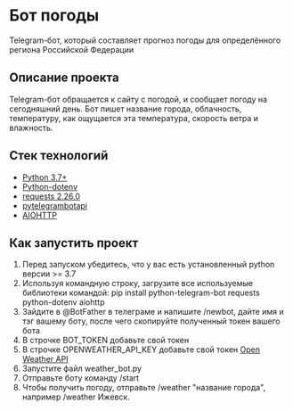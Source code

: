 # Бот погоды
Telegram-бот, который составляет прогноз погоды для определённого региона Российской Федерации

## Описание проекта
Telegram-бот обращается к сайту с погодой, и сообщает погоду на сегодняшний день. Бот пишет название города, облачность, температуру, как ощущается эта температура, скорость ветра и влажность. 

## Стек технологий
* [Python 3.7+](https://www.python.org/downloads/)
* [Python-dotenv](https://pypi.org/project/python-dotenv/)
* [requests 2.26.0](https://pypi.org/project/requests/)
* [pytelegrambotapi](https://pypi.org/project/pyTelegramBotAPI/)
* [AIOHTTP](https://docs.aiohttp.org/en/stable/index.html)

## Как запустить проект
1. Перед запуском убедитесь, что у вас есть установленный python версии >= 3.7
2. Используя командную строку, загрузите все используемые библиотеки командой: pip install python-telegram-bot requests python-dotenv aiohttp 
3. Зайдите в @BotFather в телеграме и напишите /newbot, дайте имя и тэг вашему боту, после чего скопируйте полученный токен вашего
бота
5. В строчке BOT_TOKEN добавьте свой токен
7. В строчке OPENWEATHER_API_KEY добавьте свой токен [Open Weather API](https://openweathermap.org/forecast5)
8. Запустите файл weather_bot.py
9. Отправьте боту команду /start
10. Чтобы получить погоду, отправьте /weather "название города", например /weather Ижевск.
